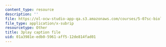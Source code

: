```yaml
---
content_type: resource
description: ''
file: https://ol-ocw-studio-app-qa.s3.amazonaws.com/courses/5-07sc-biological-chemistry-i-fall-2013/01a3981eedb05961aff512de814fad01_VykaDbJIb8A.vtt
file_type: application/x-subrip
resourcetype: Other
title: 3play caption file
uid: 01a3981e-edb0-5961-aff5-12de814fad01
---
```

